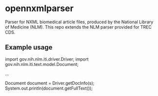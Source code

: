 # opennxmlparser

Parser for NXML biomedical article files, produced by the National Library of Medicine (NLM).
This repo extends the NLM parser provided for TREC CDS.

## Example usage

import gov.nih.nlm.iti.driver.Driver;
import gov.nih.nlm.iti.text.model.Document;

...

Document document = Driver.getDocInfo(s);
System.out.println(document.getFullText());
